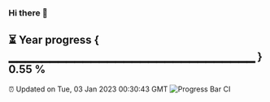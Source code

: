 ### Hi there 👋
⏳ Year progress { ▁▁▁▁▁▁▁▁▁▁▁▁▁▁▁▁▁▁▁▁▁▁▁▁▁▁▁▁▁▁ } 0.55 %
---
⏰ Updated on Tue, 03 Jan 2023 00:30:43 GMT
![Progress Bar CI](https://github.com/Moyi321/Moyi321/workflows/Progress%20Bar%20CI/badge.svg)
